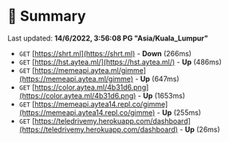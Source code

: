 # 📖 Summary
Last updated: **14/6/2022, 3:56:08 PG "Asia/Kuala_Lumpur"**

- `GET` [https://shrt.ml](https://shrt.ml) - **Down** (266ms)
- `GET` [https://hst.aytea.ml/](https://hst.aytea.ml/) - **Up** (486ms)
- `GET` [https://memeapi.aytea.ml/gimme](https://memeapi.aytea.ml/gimme) - **Up** (647ms)
- `GET` [https://color.aytea.ml/4b31d6.png](https://color.aytea.ml/4b31d6.png) - **Up** (1653ms)
- `GET` [https://memeapi.aytea14.repl.co/gimme](https://memeapi.aytea14.repl.co/gimme) - **Up** (255ms)
- `GET` [https://teledrivemy.herokuapp.com/dashboard](https://teledrivemy.herokuapp.com/dashboard) - **Up** (26ms)
